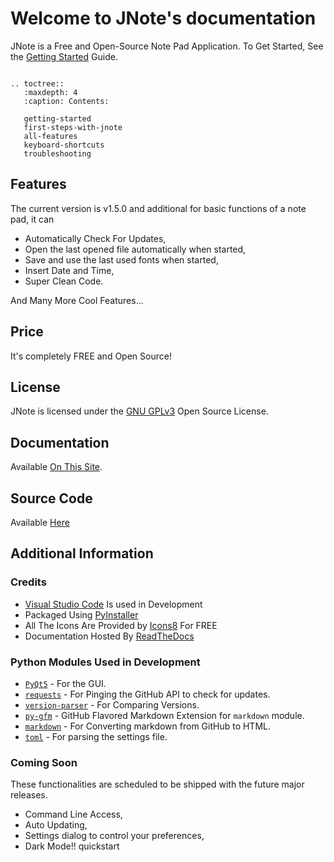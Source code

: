 <!---
   JNote documentation master file, created by
   sphinx- on Thu Sep 24 16:35:44 2020.
   You can adapt this file completely to your liking, but it should at least
   contain the root `toctree` directive.
-->

# Welcome to JNote's documentation

JNote is a Free and Open-Source Note Pad Application.
To Get Started, See the [Getting Started](getting-started.md) Guide.

```eval_rst

.. toctree::
   :maxdepth: 4
   :caption: Contents:

   getting-started
   first-steps-with-jnote
   all-features
   keyboard-shortcuts
   troubleshooting

```

## Features

The current version is v1.5.0 and additional for basic functions of a note pad, it can

* Automatically Check For Updates,
* Open the last opened file automatically when started,
* Save and use the last used fonts when started,
* Insert Date and Time,
* Super Clean Code.

And Many More Cool Features...

## Price

It's completely FREE and Open Source!

## License

JNote is licensed under the [GNU GPLv3](https://www.gnu.org/licenses/gpl-3.0-standalone.html) Open Source License.

## Documentation

Available [On This Site](https://jnote-notepad.readthedocs.io).

## Source Code

Available [Here](https://github.com/Dev-I-J/JNote)

## Additional Information

### Credits

* [Visual Studio Code](https://code.visualstudio.com/) Is used in Development
* Packaged Using [PyInstaller](https://pypi.org/project/PyInstaller)
* All The Icons Are Provided by [Icons8](https://icons8.com) For FREE
* Documentation Hosted By [ReadTheDocs](https://readthedocs.org)

### Python Modules Used in Development

* [`PyQt5`](https://pypi.org/project/PyQt5/) - For the GUI.
* [`requests`](https://pypi.org/project/requests/) - For Pinging the GitHub API to check for updates.
* [`version-parser`](https://pypi.org/project/version-parser/) - For Comparing Versions.
* [`py-gfm`](https://pypi.org/project/py-gfm/) - GitHub Flavored Markdown Extension for `markdown` module.
* [`markdown`](https://pypi.org/project/markdown/) - For Converting markdown from GitHub to HTML.
* [`toml`](https://pypi.org/project/toml/) - For parsing the settings file.

### Coming Soon

These functionalities are scheduled to be shipped with the future major releases.

* Command Line Access,
* Auto Updating,
* Settings dialog to control your preferences,
* Dark Mode!!
quickstart